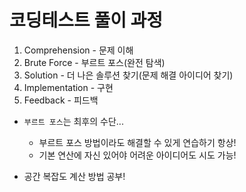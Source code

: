 # 코딩테스트 풀이 과정

1. Comprehension - 문제 이해
2. Brute Force - 부르트 포스(완전 탐색)
3. Solution - 더 나은 솔루션 찾기(문제 해결 아이디어 찾기)
4. Implementation - 구현
5. Feedback - 피드백

- `부르트 포스`는 최후의 수단...
    - 부르트 포스 방법이라도 해결할 수 있게 연습하기 항상!
    - 기본 연산에 자신 있어야 어려운 아이디어도 시도 가능!


- 공간 복잡도 계산 방법 공부!